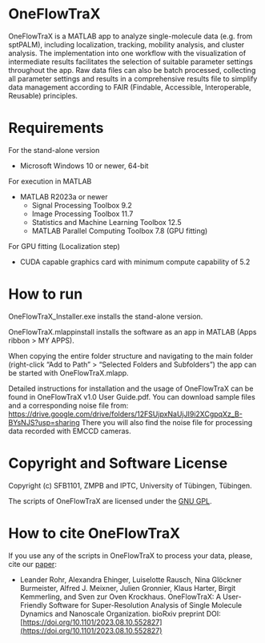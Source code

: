 # OneFlowTraX
OneFlowTraX is a MATLAB app to analyze single-molecule data (e.g. from sptPALM), including localization, tracking, mobility analysis, and cluster analysis. The implementation into one workflow with the visualization of intermediate results facilitates the selection of suitable parameter settings throughout the app. Raw data files can also be batch processed, collecting all parameter settings and results in a comprehensive results file to simplify data management according to FAIR (Findable, Accessible, Interoperable, Reusable) principles. 

# Requirements

For the stand-alone version
- Microsoft Windows 10 or newer, 64-bit

For execution in MATLAB
- MATLAB R2023a or newer
  - Signal Processing Toolbox 9.2
  - Image Processing Toolbox 11.7
  - Statistics and Machine Learning Toolbox 12.5
  - MATLAB Parallel Computing Toolbox 7.8 (GPU fitting)

For GPU fitting (Localization step)
  - CUDA capable graphics card with minimum compute capability of 5.2

# How to run
OneFlowTraX_Installer.exe installs the stand-alone version.

OneFlowTraX.mlappinstall installs the software as an app in MATLAB (Apps ribbon > MY APPS).

When copying the entire folder structure and navigating to the main folder (right-click “Add to Path” > “Selected Folders and Subfolders”) the app can be started with OneFlowTraX.mlapp.

Detailed instructions for installation and the usage of OneFlowTraX can be found in OneFlowTraX v1.0 User Guide.pdf.
You can download sample files and a corresponding noise file from:
https://drive.google.com/drive/folders/12FSUjpxNaUjJI9i2XCgpqXz_B-BYsNJS?usp=sharing
There you will also find the noise file for processing data recorded with EMCCD cameras.

# Copyright and Software License
Copyright (c) SFB1101, ZMPB and IPTC, University of Tübingen, Tübingen.

The scripts of OneFlowTraX are licensed under the [GNU GPL](https://www.gnu.org/licenses/).

# How to cite OneFlowTraX
If you use any of the scripts in OneFlowTraX to process your data, please, cite our [paper](https://www.biorxiv.org/content/10.1101/2023.08.10.552827v1):
- Leander Rohr, Alexandra Ehinger, Luiselotte Rausch, Nina Glöckner Burmeister, Alfred J. Meixner, Julien Gronnier, Klaus Harter, Birgit Kemmerling, and Sven zur Oven Krockhaus. OneFlowTraX: A User-Friendly Software for Super-Resolution Analysis of Single Molecule Dynamics and Nanoscale Organization. bioRxiv preprint DOI: [https://doi.org/10.1101/2023.08.10.552827](https://doi.org/10.1101/2023.08.10.552827)

